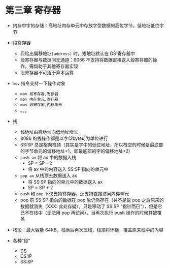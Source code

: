 # 第三章 寄存器

- 内存中字的存储：高地址内存单元中存放字型数据的高位字节，低地址低位字节

- 段寄存器

  - 只给出偏移地址`[address]` 时，短地址默认在 DS 寄存器中
  - 段寄存器与数据间无通道：8086 不支持将数据直接送入段寄存器的操作，需借助于其他寄存器实现
  - 段寄存器不可用于算术运算

- `mov` 指令支持一下操作对象

  - `mov 段寄存器,寄存器`
  - `mov 内存单元,寄存器`
  - `mov 段寄存器,内存单元`
  - 。。。

- 栈

  - 栈地址由高地址向低地址增长
  - 8086 的栈操作都是以字(2bytes)为单位进行
  - SS:SP 总是指向栈顶（其实是字中的低位地址，所以栈空的时候是最底部的字节单元的偏移地址+1，即最底部的字的偏移地址+2）
  - `push ax` 将 ax 中的数据入栈
    - SP = SP - 2
    - 将 ax 中的内容送入 SS:SP 指向的单元中
  - `pop ax` 从栈顶去数据送入 ax
    - 将 SS:SP 指向的单元中的数据送入 ax
    - SP = SP + 2
  - `push` 和 `pop` 不仅支持寄存器，还支持直接访问内存单元
  - pop 前 SS:SP 指向的数据在 pop 后仍然存在（并不是说 pop 之后原来的数据就消失（XXX: 此处存疑），只是移动了 SS:SP “指针而已”），但是它已不在栈中（无法用 pop 再访问），当再次执行 push 操作的时候其被覆盖

- 栈段：最大容量 64KB，栈满后再次压栈，栈顶将环绕，覆盖原来栈中的内容

- 各种“段”
  - DS
  - CS:IP
  - SS:SP
